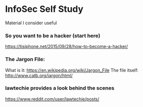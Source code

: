 # InfoSec Self Study 
Material I consider useful 

### So you want to be a hacker (start here) 
 https://tisiphone.net/2015/09/28/how-to-become-a-hacker/
 
### The Jargon File: 

What is it: https://en.wikipedia.org/wiki/Jargon_File
The file itself: http://www.catb.org/jargon/html/

### lawtechie provides a look behind the scenes 
  https://www.reddit.com/user/lawtechie/posts/
